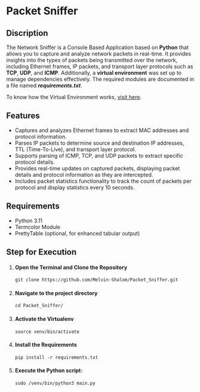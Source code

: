 <h1>Packet Sniffer</h1>

<h2>Discription</h2>
<p>The Network Sniffer is a Console Based Application based on <strong>Python</strong> that allows you to capture and analyze network packets in real-time. It provides insights into the types of packets being transmitted over the network, including Ethernet frames, IP packets, and transport layer protocols such as <strong>TCP</strong>, <strong>UDP</strong>, and <strong>ICMP</strong>. Additionally, a <strong>virtual environment</strong> was set up to manage dependencies effectively. The required modules are documented in a file named <strong><em>requirements.txt</em></strong>.
</p>

<p>To know how the Virtual Environment works, <a href="https://www.freecodecamp.org/news/how-to-setup-virtual-environments-in-python/" target="_blank">visit here</a>.</p>

<h2>Features</h2>
<ul>
	<li>Captures and analyzes Ethernet frames to extract MAC addresses and protocol information.</li>
	<li>Parses IP packets to determine source and destination IP addresses, TTL (Time-To-Live), and transport layer protocol.</li>
	<li>Supports parsing of ICMP, TCP, and UDP packets to extract specific protocol details.</li>
	<li>Provides real-time updates on captured packets, displaying packet details and protocol information as they are intercepted.</li>
	<li>Includes packet statistics functionality to track the count of packets per protocol and display statistics every 10 seconds.</li>
</ul>

<h2>Requirements</h2>
<ul>
	<li>Python 3.11</li>
	<li>Termcolor Module</li>
	<li>PrettyTable (optional, for enhanced tabular output)</li>
</ul>

<h2>Step for Execution</h2>
<ol>
	<li>
		<h4>Open the Terminal and Clone the Repository</h4>
		<code>git clone https://github.com/Melvin-Shalom/Packet_Sniffer.git</code><br>
	</li>
	<li>
		<h4>Navigate to the project directory</h4>
		<code>cd Packet_Sniffer/</code>
	</li>
	<li>
		<h4>Activate the Virtualenv</h4>
		<code>source venv/bin/activate</code>
	</li>
	<li>
		<h4>Install the Requirements</h4>
		<code>pip install -r requirements.txt</code>
	</li>
	<li>
		<h4>Execute the Python script:</h4>
		<code>sudo /venv/bin/python3 main.py</code>
	</li>
</ol>
